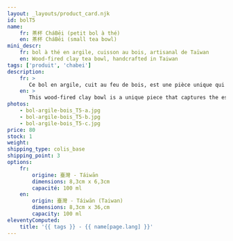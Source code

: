 ```yaml
---
layout: _layouts/product_card.njk
id: bolT5
name:
    fr: 茶杯 CháBēi (petit bol à thé) 
    en: 茶杯 CháBēi (small tea bowl)
mini_descr:
    fr: bol à thé en argile, cuisson au bois, artisanal de Taïwan
    en: Wood-fired clay tea bowl, handcrafted in Taiwan
tags: ['produit', 'chabei']
description: 
    fr: >
       Ce bol en argile, cuit au feu de bois, est une pièce unique qui capture l'essence de l'artisanat traditionnel. Ses teintes profondes et ses textures brutes racontent une histoire riche en authenticité.<!--more--> Idéal pour savourer votre thé dans un esprit chaleureux et naturel. Un objet intemporel qui allie simplicité et caractère.
    en: >
       This wood-fired clay bowl is a unique piece that captures the essence of traditional craftsmanship. Its deep tones and raw textures tell a story rich in authenticity.<!--more--> Perfect for enjoying your tea in a warm and natural spirit. A timeless object that combines simplicity and character.
photos:
    - bol-argile-bois_T5-a.jpg
    - bol-argile-bois_T5-b.jpg
    - bol-argile-bois_T5-c.jpg
price: 80
stock: 1
weight: 
shipping_type: colis_base
shipping_point: 3
options:
    fr:
        origine: 臺灣 - Táiwān
        dimensions: 8,3cm x 6,3cm
        capacité: 100 ml
    en:
        origin: 臺灣 - Táiwān (Taiwan)
        dimensions: 8,3cm x 36,cm
        capacity: 100 ml
eleventyComputed:
    title: '{{ tags }} - {{ name[page.lang] }}'
---
```

